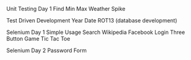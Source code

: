 Unit Testing Day 1
Find Min
Max Weather Spike


Test Driven Development
Year Date
ROT13
(database development)


Selenium Day 1
Simple Usage
Search Wikipedia
Facebook Login
Three Button Game
Tic Tac Toe


Selenium Day 2
Password Form
